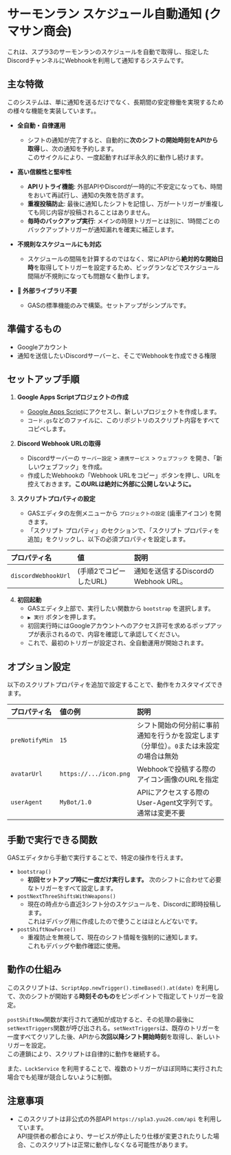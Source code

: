 # サーモンラン スケジュール自動通知 (クマサン商会)

これは、スプラ3のサーモンランのスケジュールを自動で取得し、指定したDiscordチャンネルにWebhookを利用して通知するシステムです。

## 主な特徴

このシステムは、単に通知を送るだけでなく、長期間の安定稼働を実現するための様々な機能を実装しています。。

- **全自動・自律運用**
  - シフトの通知が完了すると、自動的に**次のシフトの開始時刻をAPIから取得**し、次の通知を予約します。  
  このサイクルにより、一度起動すれば半永久的に動作し続けます。

- **高い信頼性と堅牢性**
  - **APIリトライ機能**: 外部APIやDiscordが一時的に不安定になっても、時間をおいて再試行し、通知の失敗を防ぎます。
  - **重複投稿防止**: 最後に通知したシフトを記憶し、万が一トリガーが重複しても同じ内容が投稿されることはありません。
  - **毎時のバックアップ実行**: メインの時限トリガーとは別に、1時間ごとのバックアップトリガーが通知漏れを確実に補正します。

- **不規則なスケジュールにも対応**
  - スケジュールの間隔を計算するのではなく、常にAPIから**絶対的な開始日時**を取得してトリガーを設定するため、ビッグランなどでスケジュール間隔が不規則になっても問題なく動作します。

- **🧩 外部ライブラリ不要**
  - GASの標準機能のみで構築。セットアップがシンプルです。

## 準備するもの

- Googleアカウント
- 通知を送信したいDiscordサーバーと、そこでWebhookを作成できる権限

## セットアップ手順

1.  **Google Apps Scriptプロジェクトの作成**
    - [Google Apps Script](https://script.google.com/)にアクセスし、新しいプロジェクトを作成します。
    - `コード.gs`などのファイルに、このリポジトリのスクリプト内容をすべてコピペします。

2.  **Discord Webhook URLの取得**
    - Discordサーバーの `サーバー設定` > `連携サービス` > `ウェブフック` を開き、「新しいウェブフック」を作成。
    - 作成したWebhookの「Webhook URLをコピー」ボタンを押し、URLを控えておきます。**このURLは絶対に外部に公開しないように。**

3.  **スクリプトプロパティの設定**
    - GASエディタの左側メニューから `プロジェクトの設定` (歯車アイコン) を開きます。
    - 「スクリプト プロパティ」のセクションで、「スクリプト プロパティを追加」をクリックし、以下の必須プロパティを設定します。

| プロパティ名 | 値 | 説明 |
| :--- | :--- | :--- |
| `discordWebhookUrl` | (手順2でコピーしたURL) | 通知を送信するDiscordのWebhook URL。 |

4.  **初回起動**
    - GASエディタ上部で、実行したい関数から `bootstrap` を選択します。
    - `▶ 実行` ボタンを押します。
    - 初回実行時にはGoogleアカウントへのアクセス許可を求めるポップアップが表示されるので、内容を確認して承認してください。
    - これで、最初のトリガーが設定され、全自動運用が開始されます。

## オプション設定

以下のスクリプトプロパティを追加で設定することで、動作をカスタマイズできます。

| プロパティ名 | 値の例 | 説明 |
| :--- | :--- | :--- |
| `preNotifyMin` | `15` | シフト開始の何分前に事前通知を行うかを設定します（分単位）。`0`または未設定の場合は無効|
| `avatarUrl` | `https://.../icon.png` | Webhookで投稿する際のアイコン画像のURLを指定 |
| `userAgent` | `MyBot/1.0` | APIにアクセスする際のUser-Agent文字列です。通常は変更不要 |

## 手動で実行できる関数

GASエディタから手動で実行することで、特定の操作を行えます。

- `bootstrap()`
  - **初回セットアップ時に一度だけ実行します。** 次のシフトに合わせて必要なトリガーをすべて設定します。
- `postNextThreeShiftsWithWeapons()`
  - 現在の時点から直近3シフト分のスケジュールを、Discordに即時投稿します。  
  これはデバッグ用に作成したので使うことはほとんどないです。
- `postShiftNowForce()`
  - 重複防止を無視して、現在のシフト情報を強制的に通知します。  
   これもデバッグや動作確認に使用。

## 動作の仕組み

このスクリプトは、`ScriptApp.newTrigger().timeBased().at(date)` を利用して、次のシフトが開始する**時刻そのもの**をピンポイントで指定してトリガーを設定。

`postShiftNow`関数が実行されて通知が成功すると、その処理の最後に`setNextTriggers`関数が呼び出される。`setNextTriggers`は、既存のトリガーを一度すべてクリアした後、APIから**次回以降シフト開始時刻**を取得し、新しいトリガーを設定。  
この連鎖により、スクリプトは自律的に動作を継続する。

また、`LockService` を利用することで、複数のトリガーがほぼ同時に実行された場合でも処理が競合しないように制御。

## 注意事項

- このスクリプトは非公式の外部API `https://spla3.yuu26.com/api` を利用しています。  
API提供者の都合により、サービスが停止したり仕様が変更されたりした場合、このスクリプトは正常に動作しなくなる可能性があります。